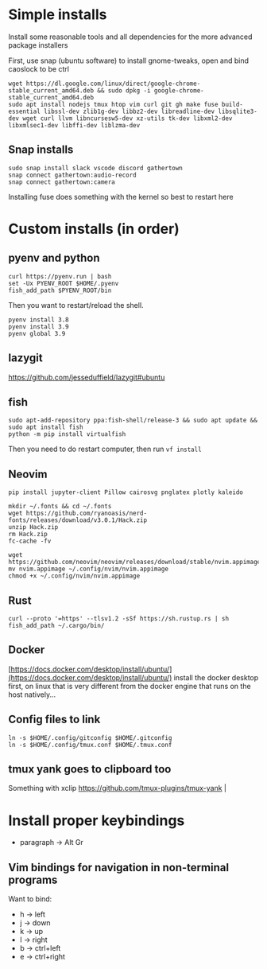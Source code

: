 # Simple installs
Install some reasonable tools and all dependencies for the more advanced package installers 

First, use snap (ubuntu software) to install gnome-tweaks, open and bind caoslock to be ctrl 

```shell 
wget https://dl.google.com/linux/direct/google-chrome-stable_current_amd64.deb && sudo dpkg -i google-chrome-stable_current_amd64.deb 
sudo apt install nodejs tmux htop vim curl git gh make fuse build-essential libssl-dev zlib1g-dev libbz2-dev libreadline-dev libsqlite3-dev wget curl llvm libncursesw5-dev xz-utils tk-dev libxml2-dev libxmlsec1-dev libffi-dev liblzma-dev
```
## Snap installs
```shell
sudo snap install slack vscode discord gathertown
snap connect gathertown:audio-record
snap connect gathertown:camera
```

Installing fuse does something with the kernel so best to restart here

# Custom installs (in order) 
## pyenv and python 
```shell 
curl https://pyenv.run | bash
set -Ux PYENV_ROOT $HOME/.pyenv
fish_add_path $PYENV_ROOT/bin
```
Then you want to restart/reload the shell.  

```shell
pyenv install 3.8 
pyenv install 3.9 
pyenv global 3.9 
```

## lazygit 
https://github.com/jesseduffield/lazygit#ubuntu 

## fish 
```shell 
sudo apt-add-repository ppa:fish-shell/release-3 && sudo apt update && sudo apt install fish
python -m pip install virtualfish
```
Then you need to do restart computer, then run `vf install` 

## Neovim 
`pip install jupyter-client Pillow cairosvg pnglatex plotly kaleido`

```shell
mkdir ~/.fonts && cd ~/.fonts
wget https://github.com/ryanoasis/nerd-fonts/releases/download/v3.0.1/Hack.zip 
unzip Hack.zip 
rm Hack.zip 
fc-cache -fv 
```

```shell
wget https://github.com/neovim/neovim/releases/download/stable/nvim.appimage
mv nvim.appimage ~/.config/nvim/nvim.appimage
chmod +x ~/.config/nvim/nvim.appimage
```

## Rust 
```shell 
curl --proto '=https' --tlsv1.2 -sSf https://sh.rustup.rs | sh
fish_add_path ~/.cargo/bin/
```
## Docker 
[https://docs.docker.com/desktop/install/ubuntu/](https://docs.docker.com/desktop/install/ubuntu/) 
install the docker desktop first, on linux that is very different from the docker engine that runs on the host natively...

## Config files to link 
```shell
ln -s $HOME/.config/gitconfig $HOME/.gitconfig
ln -s $HOME/.config/tmux.conf $HOME/.tmux.conf
```

## tmux yank goes to clipboard too 
Something with xclip 
https://github.com/tmux-plugins/tmux-yank 
 |

# Install proper keybindings
  - paragraph -> Alt Gr

## Vim bindings for navigation in non-terminal programs
Want to bind:
 - <modifier>h -> left  
 - <modifier>j -> down
 - <modifier>k -> up
 - <modifier>l -> right
 - <modifier>b -> ctrl+left
 - <modifier>e -> ctrl+right

